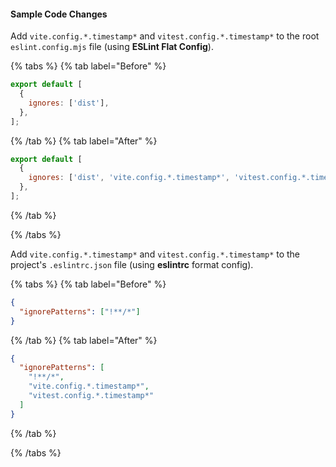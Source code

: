#### Sample Code Changes

Add `vite.config.*.timestamp*` and `vitest.config.*.timestamp*` to the root `eslint.config.mjs` file (using **ESLint Flat Config**).

{% tabs %}
{% tab label="Before" %}

```js {% fileName="eslint.config.mjs" %}
export default [
  {
    ignores: ['dist'],
  },
];
```

{% /tab %}
{% tab label="After" %}

```js {% highlightLines=[3] fileName="eslint.config.mjs" %}
export default [
  {
    ignores: ['dist', 'vite.config.*.timestamp*', 'vitest.config.*.timestamp*'],
  },
];
```

{% /tab %}

{% /tabs %}

Add `vite.config.*.timestamp*` and `vitest.config.*.timestamp*` to the project's `.eslintrc.json` file (using **eslintrc** format config).

{% tabs %}
{% tab label="Before" %}

```json {% fileName="apps/app1/eslintrc.json" %}
{
  "ignorePatterns": ["!**/*"]
}
```

{% /tab %}
{% tab label="After" %}

```json {% highlightLines=[4,5] fileName="apps/app1/eslintrc.json" %}
{
  "ignorePatterns": [
    "!**/*",
    "vite.config.*.timestamp*",
    "vitest.config.*.timestamp*"
  ]
}
```

{% /tab %}

{% /tabs %}
